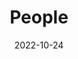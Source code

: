 ---
title: People
date: 2022-10-24

type: landing

sections:
  - block: people
    content:
      title: 毕业成员
      # Choose which groups/teams of users to display.
      #   Edit `user_groups` in each user's profile to add them to one or more of these groups.
      user_groups:
          - 优秀毕业生
      sort_by: Params.grade
      sort_ascending: true
    design:
      show_interests: false
      show_role: true
      show_social: true
---